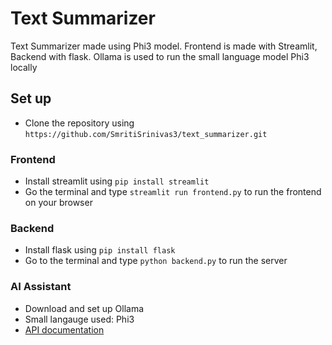 # Text Summarizer 

Text Summarizer made using Phi3 model. Frontend is made with Streamlit, Backend with flask. Ollama is used to run the small language model Phi3 locally

## Set up
 - Clone the repository using `https://github.com/SmritiSrinivas3/text_summarizer.git`

### Frontend
 - Install streamlit using `pip install streamlit`
 - Go the terminal and type `streamlit run frontend.py` to run the frontend on your browser

### Backend
- Install flask using `pip install flask`
- Go to the terminal and type `python backend.py` to run the server

### AI Assistant
- Download and set up Ollama
- Small langauge used: Phi3
- [API documentation](https://github.com/ollama/ollama/blob/main/docs/api.md)

  
